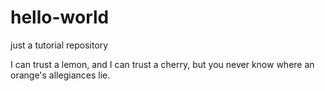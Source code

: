 # hello-world
just a tutorial repository

I can trust a lemon, and I can trust a cherry, but you never know where an orange's allegiances lie.
